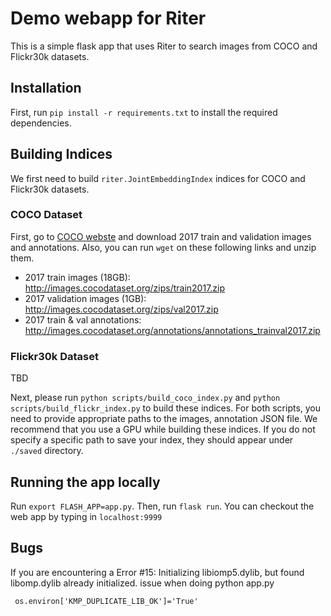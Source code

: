# Demo webapp for Riter
This is a simple flask app that uses Riter to search images from COCO and Flickr30k datasets. 

## Installation
First, run `pip install -r requirements.txt` to install the required dependencies.

## Building Indices
We first need to build `riter.JointEmbeddingIndex` indices for COCO and Flickr30k datasets. 

### COCO Dataset
First, go to [COCO webste](https://cocodataset.org/#home) and download 2017 train and validation images and annotations. Also, you can run `wget` on these following links and unzip them.
- 2017 train images (18GB): http://images.cocodataset.org/zips/train2017.zip
- 2017 validation images (1GB): http://images.cocodataset.org/zips/val2017.zip
- 2017 train & val annotations: http://images.cocodataset.org/annotations/annotations_trainval2017.zip

### Flickr30k Dataset
TBD

Next, please run `python scripts/build_coco_index.py` and `python scripts/build_flickr_index.py` to build these indices. For both scripts, you need to provide appropriate paths to the images, annotation JSON file. We recommend that you use a GPU while building these indices. If you do not specify a specific path to save your index, they should appear under `./saved` directory.

## Running the app locally
Run `export FLASH_APP=app.py`. Then, run `flask run`. You can checkout the web app by typing in `localhost:9999`
## Bugs
If you are encountering a  Error #15: Initializing libiomp5.dylib, but found libomp.dylib already initialized. issue when doing python app.py
```
 os.environ['KMP_DUPLICATE_LIB_OK']='True'
```
